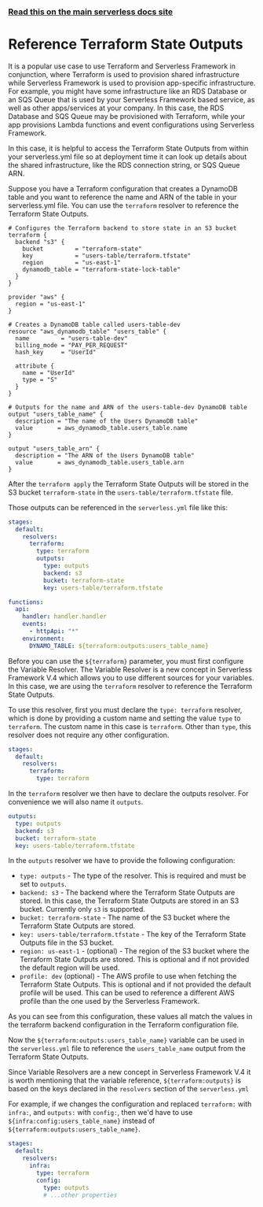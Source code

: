 <!--
title: Serverless Framework - Variables - Terraform State Outputs
menuText: Terraform State Outputs
menuOrder: 13
description: How to reference Terraform State Outputs
layout: Doc
-->

<!-- DOCS-SITE-LINK:START automatically generated  -->

### [Read this on the main serverless docs site](https://www.serverless.com/framework/docs/guides/variables/cli-options)

<!-- DOCS-SITE-LINK:END -->

# Reference Terraform State Outputs

It is a popular use case to use Terraform and Serverless Framework in conjunction, where Terraform is used to provision shared infrastructure while Serverless Framework is used to provision app-specific infrastructure. For example, you might have some infrastructure like an RDS Database or an SQS Queue that is used by your Serverless Framework based service, as well as other apps/services at your company. In this case, the RDS Database and SQS Queue may be provisioned with Terraform, while your app provisions Lambda functions and event configurations using Serverless Framework.

In this case, it is helpful to access the Terraform State Outputs from within your serverless.yml file so at deployment time it can look up details about the shared infrastructure, like the RDS connection string, or SQS Queue ARN.

Suppose you have a Terraform configuration that creates a DynamoDB table and you want to reference the name and ARN of the table in your serverless.yml file. You can use the `terraform` resolver to reference the Terraform State Outputs.

```hcl
# Configures the Terraform backend to store state in an S3 bucket
terraform {
  backend "s3" {
    bucket         = "terraform-state"
    key            = "users-table/terraform.tfstate"
    region         = "us-east-1"
    dynamodb_table = "terraform-state-lock-table"
  }
}

provider "aws" {
  region = "us-east-1"
}

# Creates a DynamoDB table called users-table-dev
resource "aws_dynamodb_table" "users_table" {
  name         = "users-table-dev"
  billing_mode = "PAY_PER_REQUEST"
  hash_key     = "UserId"

  attribute {
    name = "UserId"
    type = "S"
  }
}

# Outputs for the name and ARN of the users-table-dev DynamoDB table
output "users_table_name" {
  description = "The name of the Users DynamoDB table"
  value       = aws_dynamodb_table.users_table.name
}

output "users_table_arn" {
  description = "The ARN of the Users DynamoDB table"
  value       = aws_dynamodb_table.users_table.arn
}
```

After the `terraform apply` the Terraform State Outputs will be stored in the S3 bucket `terraform-state` in the `users-table/terraform.tfstate` file.

Those outputs can be referenced in the `serverless.yml` file like this:

```yaml
stages:
  default:
    resolvers:
      terraform:
        type: terraform
        outputs:
          type: outputs
          backend: s3
          bucket: terraform-state
          key: users-table/terraform.tfstate

functions:
  api:
    handler: handler.handler
    events:
      - httpApi: "*"
    environment:
      DYNAMO_TABLE: ${terraform:outputs:users_table_name}
```

Before you can use the `${terraform}` parameter, you must first configure the Variable Resolver. The Variable Resolver is a new concept in Serverless Framework V.4 which allows you to use different sources for your variables. In this case, we are using the `terraform` resolver to reference the Terraform State Outputs.

To use this resolver, first you must declare the `type: terraform` resolver, which is done by providing a custom name and setting the value `type` to `terraform`. The custom name in this case is `terraform`. Other than `type`, this resolver does not require any other configuration.

```yaml
stages:
  default:
    resolvers:
      terraform:
        type: terraform
```

In the `terraform` resolver we then have to declare the outputs resolver. For convenience we will also name it `outputs`.

```yaml
outputs:
  type: outputs
  backend: s3
  bucket: terraform-state
  key: users-table/terraform.tfstate
```

In the `outputs` resolver we have to provide the following configuration:
- `type: outputs` - The type of the resolver. This is required and must be set to `outputs`.
- `backend: s3` - The backend where the Terraform State Outputs are stored. In this case, the Terraform State Outputs are stored in an S3 bucket. Currently only `s3` is supported.
- `bucket: terraform-state` - The name of the S3 bucket where the Terraform State Outputs are stored.
- `key: users-table/terraform.tfstate` - The key of the Terraform State Outputs file in the S3 bucket.
- `region: us-east-1` - (optional) - The region of the S3 bucket where the Terraform State Outputs are stored. This is optional and if not provided the default region will be used.
- `profile: dev` (optional) - The AWS profile to use when fetching the Terraform State Outputs. This is optional and if not provided the default profile will be used. This can be used to reference a different AWS profile than the one used by the Serverless Framework.

As you can see from this configuration, these values all match the values in the terraform backend configuration in the Terraform configuration file.

Now the `${terraform:outputs:users_table_name}` variable can be used in the `serverless.yml` file to reference the `users_table_name` output from the Terraform State Outputs.

Since Variable Resolvers are a new concept in Serverless Framework V.4 it is worth mentioning that the variable reference, `${terraform:outputs}` is based on the keys declared in the `resolvers` section of the `serverless.yml`

For example, if we changes the configuration and replaced `terraform:` with `infra:`, and `outputs:` with `config:`, then we'd have to use `${infra:config:users_table_name}` instead of `${terraform:outputs:users_table_name}`.

```yaml
stages:
  default:
    resolvers:
      infra:
        type: terraform
        config:
          type: outputs
          # ...other properties
```
